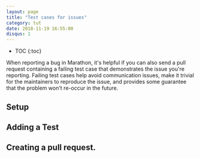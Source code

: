 ```yaml
---
layout: page
title: "Test cases for issues"
category: tut
date: 2018-11-19 16:55:00
disqus: 1
---
```

* TOC
{:toc}

When reporting a bug in Marathon, it's helpful if you can also send a pull request containing a failing test case that demonstrates the issue you're reporting. Failing test cases help avoid communication issues, make it trivial for the maintainers to reproduce the issue, and provides some guarantee that the problem won't re-occur in the future.

## Setup

## Adding a Test

## Creating a pull request.
